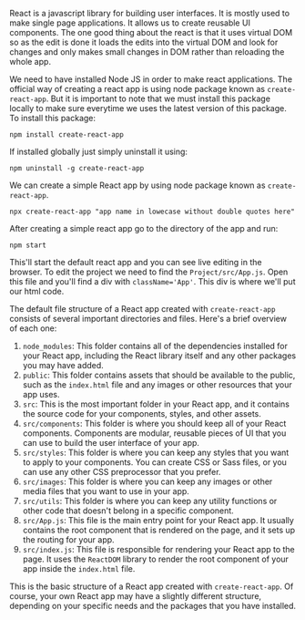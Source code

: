 React is a javascript library for building user interfaces. It is mostly used to make single page applications. It allows us to create reusable UI components. The one good thing about the react is that it uses virtual DOM so as the edit is done it loads the edits into the virtual DOM and look for changes and only makes small changes in DOM rather than reloading the whole app.

We need to have installed Node JS in order to make react applications. The official way of creating a react app is using node package known as `create-react-app`. But it is important to note that we must install this package locally to make sure everytime we uses the latest version of this package.
To install this package:

```JS
npm install create-react-app
```

If installed globally just simply uninstall it using:

```JS
npm uninstall -g create-react-app
```

We can create a simple React app by using node package known as `create-react-app`.

```JS
npx create-react-app "app name in lowecase without double quotes here"
```

After creating a simple react app go to the directory of the app and run:

```JS
npm start
```

This'll start the default react app and you can see live editing in the browser. To edit the project we need to find the `Project/src/App.js`. Open this file and you'll find a div with `className='App'`. This div is where we'll put our html code.

The default file structure of a React app created with `create-react-app` consists of several important directories and files. Here's a brief overview of each one:

1.  `node_modules`: This folder contains all of the dependencies installed for your React app, including the React library itself and any other packages you may have added.
2.  `public`: This folder contains assets that should be available to the public, such as the `index.html` file and any images or other resources that your app uses.
3.  `src`: This is the most important folder in your React app, and it contains the source code for your components, styles, and other assets.
4.  `src/components`: This folder is where you should keep all of your React components. Components are modular, reusable pieces of UI that you can use to build the user interface of your app.
5.  `src/styles`: This folder is where you can keep any styles that you want to apply to your components. You can create CSS or Sass files, or you can use any other CSS preprocessor that you prefer.
6.  `src/images`: This folder is where you can keep any images or other media files that you want to use in your app.
7.  `src/utils`: This folder is where you can keep any utility functions or other code that doesn't belong in a specific component.
8.  `src/App.js`: This file is the main entry point for your React app. It usually contains the root component that is rendered on the page, and it sets up the routing for your app.
9.  `src/index.js`: This file is responsible for rendering your React app to the page. It uses the `ReactDOM` library to render the root component of your app inside the `index.html` file.

This is the basic structure of a React app created with `create-react-app`. Of course, your own React app may have a slightly different structure, depending on your specific needs and the packages that you have installed.